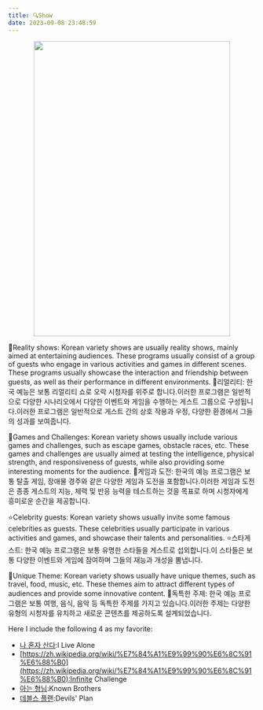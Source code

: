 ```yaml
---
title: 🔍Show
date: 2023-09-08 23:48:59
---
```


<div align=center>
<img src="https://s2.loli.net/2023/10/06/rEkFeAsvzxLQydR.webp" width = "400" height = "600"/>  
</div>

🎉Reality shows: Korean variety shows are usually reality shows, mainly aimed at entertaining audiences. These programs usually consist of a group of guests who engage in various activities and games in different scenes. These programs usually showcase the interaction and friendship between guests, as well as their performance in different environments.
🎉리얼리티: 한국 예능은 보통 리얼리티 쇼로 오락 시청자를 위주로 합니다.이러한 프로그램은 일반적으로 다양한 시나리오에서 다양한 이벤트와 게임을 수행하는 게스트 그룹으로 구성됩니다.이러한 프로그램은 일반적으로 게스트 간의 상호 작용과 우정, 다양한 환경에서 그들의 성과를 보여줍니다.

🧠Games and Challenges: Korean variety shows usually include various games and challenges, such as escape games, obstacle races, etc. These games and challenges are usually aimed at testing the intelligence, physical strength, and responsiveness of guests, while also providing some interesting moments for the audience.
🧠게임과 도전: 한국의 예능 프로그램은 보통 탈출 게임, 장애물 경주와 같은 다양한 게임과 도전을 포함합니다.이러한 게임과 도전은 종종 게스트의 지능, 체력 및 반응 능력을 테스트하는 것을 목표로 하며 시청자에게 흥미로운 순간을 제공합니다.

⭐️Celebrity guests: Korean variety shows usually invite some famous celebrities as guests. These celebrities usually participate in various activities and games, and showcase their talents and personalities.
⭐️스타게스트: 한국 예능 프로그램은 보통 유명한 스타들을 게스트로 섭외합니다.이 스타들은 보통 다양한 이벤트와 게임에 참여하며 그들의 재능과 개성을 뽐냅니다.

🌟Unique Theme: Korean variety shows usually have unique themes, such as travel, food, music, etc. These themes aim to attract different types of audiences and provide some innovative content.
🌟독특한 주제: 한국 예능 프로그램은 보통 여행, 음식, 음악 등 독특한 주제를 가지고 있습니다.이러한 주제는 다양한 유형의 시청자를 유치하고 새로운 콘텐츠를 제공하도록 설계되었습니다.

Here I include the following 4 as my favorite:

- [나 혼자 산다](https://www.mgtv123.com/dsplay/woduzishenghuo-1-39/):I Live Alone
- [https://zh.wikipedia.org/wiki/%E7%84%A1%E9%99%90%E6%8C%91%E6%88%B0](https://zh.wikipedia.org/wiki/%E7%84%A1%E9%99%90%E6%8C%91%E6%88%B0):Infinite Challenge
- [아는 형님](https://baike.baidu.com/item/%E8%AE%A4%E8%AF%86%E7%9A%84%E5%93%A5%E5%93%A5/18824674):Known Brothers
- [데블스 플랜](https://baike.baidu.com/item/%E9%AD%94%E9%AC%BC%E7%9A%84%E8%AE%A1%E5%88%92/63495124):Devils' Plan